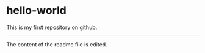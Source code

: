 # hello-world
This is my  first repository on github.

------------------------------
The content of the readme file is edited.
